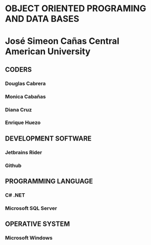 # OBJECT ORIENTED PROGRAMING AND DATA BASES
# José Simeon Cañas Central American University

## CODERS
### Douglas Cabrera
### Monica Cabañas
### Diana Cruz
### Enrique Huezo

## DEVELOPMENT SOFTWARE
### Jetbrains Rider
### Github

## PROGRAMMING LANGUAGE
### C# .NET
### Microsoft SQL Server

## OPERATIVE SYSTEM
### Microsoft Windows
